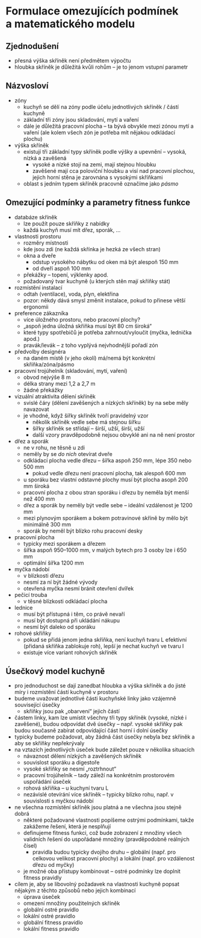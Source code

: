 # Formulace omezujících podmínek a matematického modelu

## Zjednodušení

- přesná výška skříněk není předmětem výpočtu
- hloubka skříněk je důležitá kvůli rohům – je to jenom vstupní parametr

## Názvosloví

- zóny
	- kuchyň se dělí na zóny podle účelu jednotlivých skříněk / částí kuchyně
	- základní tři zóny jsou skladování, mytí a vaření
	- dále je důležitá pracovní plocha – ta bývá obvykle mezi zónou mytí a vaření (ale kolem všech zón je potřeba mít nějakou odkládací plochu)
- výška skříněk
	- existují tři základní typy skříněk podle výšky a upevnění – vysoká, nízká a zavěšená
		- vysoké a nízké stojí na zemi, mají stejnou hloubku
		- zavěšené mají cca poloviční hloubku a visí nad pracovní plochou, jejich horní stěna je zarovnána s vysokými skříňkami
	- oblast s jedním typem skříněk pracovně označíme jako *pásmo*

## Omezující podmínky a parametry fitness funkce

- databáze skříněk
	- lze použít pouze skříňky z nabídky
	- každá kuchyň musí mít dřez, sporák, …
- vlastnosti prostoru
	- rozměry místnosti
	- kde jsou zdi (ne každá skřínka je hezká ze všech stran)
	- okna a dveře
		- odstup vysokého nábytku od oken má být alespoň 150 mm
		- od dveří aspoň 100 mm
	- překážky – topení, výklenky apod.
	- požadovaný tvar kuchyně (u kterých stěn mají skříňky stát)
- rozmístění instalací
	- odtah (ventilace), voda, plyn, elektřina
	- pozor: někdy dává smysl změnit instalace, pokud to přinese větší ergonomii
- preference zákazníka
	- více úložného prostoru, nebo pracovní plochy?
	- „aspoň jedna úložná skříňka musí být 80 cm široká“
	- které typy spotřebičů je potřeba zahrnout/vyloučit (myčka, lednička apod.)
	- pravák/levák – z toho vyplývá nejvhodnější pořadí zón
- předvolby designéra
	- na daném místě (v jeho okolí) má/nemá být konkrétní skříňka/zóna/pásmo
- pracovní trojúhelník (skladování, mytí, vaření)
	- obvod nejvýše 8 m
	- délka strany mezi 1,2 a 2,7 m
	- žádné překážky
- vizuální atraktivita dělení skříněk
	- svislé čáry (dělení zavěšených a nízkých skříněk) by na sebe měly navazovat
	- je vhodné, když šířky skříněk tvoří pravidelný vzor
		- několik skříněk vedle sebe má stejnou šířku
		- šířky skříněk se střídají – širší, užší, širší, užší
		- další vzory pravděpodobně nejsou obvyklé ani na ně není prostor
- dřez a sporák
	- ne v rohu, ne těsně u zdi
	- neměly by se *do nich* otevírat dveře
	- odkládací plocha vedle dřezu – šířka aspoň 250 mm, lépe 350 nebo 500 mm
		- pokud vedle dřezu není pracovní plocha, tak alespoň 600 mm
	- u sporáku bez vlastní odstavné plochy musí být plocha asopň 200 mm široká
	- pracovní plocha z obou stran sporáku i dřezu by neměla být menší než 400 mm
	- dřez a sporák by neměly být vedle sebe – ideální vzdálenost je 1200 mm
	- mezi plynovým sporákem a bokem potravinové skříně by mělo být minimálně 300 mm
	- sporák by neměl být blízko rohu pracovní desky
- pracovní plocha
	- typicky mezi sporákem a dřezem
	- šířka aspoň 950–1000 mm, v malých bytech pro 3 osoby lze i 650 mm
	- optimální šířka 1200 mm
- myčka nádobí
	- v blízkosti dřezu
	- nesmí za ní být žádné vývody
	- otevřená myčka nesmí bránit otevření dvířek
- pečicí trouba
	- v těsné blízkosti odkládací plocha
- lednice
	- musí být přístupná i těm, co právě nevaří
	- musí být dostupná při ukládání nákupu
	- nesmí být daleko od sporáku
- rohové skříňky
	- pokud se přidá jenom jedna skříňka, není kuchyň tvaru L efektivní (přidaná skříňka zablokuje roh), lepší je nechat kuchyň ve tvaru I
	- existuje více variant rohových skříněk

## Úsečkový model kuchyně

- pro jednoduchost se dají zanedbat hloubka a výška skříněk a do jisté míry i rozmístění částí kuchyně v prostoru
- budeme uvažovat jednotlivé části kuchyňské linky jako vzájemně související úsečky
	- skříňky jsou pak „obarvení“ jejich částí
- částem linky, kam lze umístit všechny tři typy skříněk (vysoké, nízké i zavěšené), budou odpovídat dvě úsečky – např. vysoké skříňky pak budou současně zabírat odpovídající část horní i dolní úsečky
- typicky budeme požadovat, aby žádná část úsečky nebyla bez skříněk a aby se skříňky nepřekrývaly
- na vztazích jednotlivých úseček bude záležet pouze v několika situacích
	- návaznost dělení nízkých a zavěšených skříněk
	- souvislost sporáku a digestoře
	- vysoké skříňky se nesmí „roztrhnout“
	- pracovní trojúhelník – tady záleží na konkrétním prostorovém uspořádání úseček
	- rohová skříňka – u kuchyní tvaru L
	- nezávislé otevírání více skříněk – typicky blízko rohu, např. v souvislosti s myčkou nádobí
- ne všechna rozmístění skříněk jsou platná a ne všechna jsou stejně dobrá
	- některé požadované vlastnosti popíšeme ostrými podmínkami, takže zakážeme řešení, která je nesplňují
	- definujeme fitness funkci, což bude zobrazení z množiny všech validních řešení do uspořádané množiny (pravděpodobně reálných čísel)
		- pravidla budou typicky dvojího druhu – globální (např. pro celkovou velikost pracovní plochy) a lokální (např. pro vzdálenost dřezu od myčky)
	- je možné oba přístupy kombinovat – ostré podmínky lze doplnit fitness pravidly
- cílem je, aby se libovolný požadavek na vlastnosti kuchyně popsat nějakým z těchto způsobů nebo jejich kombinací
	- úprava úseček
	- omezení množiny použitelných skříněk
	- globální ostré pravidlo
	- lokální ostré pravidlo
	- globální fitness pravidlo
	- lokální fitness pravidlo
